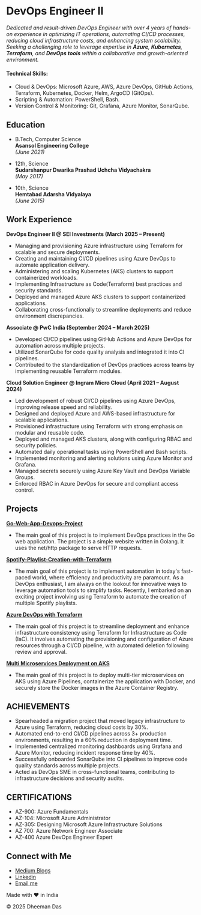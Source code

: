 # DevOps Engineer II

*Dedicated and result-driven DevOps Engineer with over 4 years of hands-on experience in optimizing IT operations, automating CI/CD processes, reducing cloud infrastructure costs, and enhancing system scalability. Seeking a challenging role to leverage expertise in **Azure**, **Kubernetes**, **Terraform**, and **DevOps tools** within a collaborative and growth-oriented environment.*

#### Technical Skills: 
- Cloud & DevOps: Microsoft Azure, AWS, Azure DevOps, GitHub Actions, Terraform, Kubernetes, Docker, Helm, ArgoCD (GitOps).
- Scripting & Automation: PowerShell, Bash.
- Version Control & Monitoring: Git, Grafana, Azure Monitor, SonarQube.

## Education

- B.Tech, Computer Science  
  **Asansol Engineering College**  
  _(June 2021)_

- 12th, Science  
  **Sudarshanpur Dwarika Prashad Uchcha Vidyachakra**  
  _(May 2017)_

- 10th, Science  
  **Hemtabad Adarsha Vidyalaya**  
  _(June 2015)_

## Work Experience
**DevOps Engineer II @ SEI Investments (March 2025 – Present)** <be>
-	Managing and provisioning Azure infrastructure using Terraform for scalable and secure deployments.
-	Creating and maintaining CI/CD pipelines using Azure DevOps to automate application delivery.
-	Administering and scaling Kubernetes (AKS) clusters to support containerized workloads.
-	Implementing Infrastructure as Code(Terraform) best practices and security standards.
- Deployed and managed Azure AKS clusters to support containerized applications.
-	Collaborating cross-functionally to streamline deployments and reduce environment discrepancies.

**Associate @ PwC India (September 2024 – March 2025)** <be>
-	Developed CI/CD pipelines using GitHub Actions and Azure DevOps for automation across multiple projects.
-	Utilized SonarQube for code quality analysis and integrated it into CI pipelines.
-	Contributed to the standardization of DevOps practices across teams by implementing reusable Terraform modules.

**Cloud Solution Engineer @ Ingram Micro Cloud (April 2021 – August 2024)** <be>
-	Led development of robust CI/CD pipelines using Azure DevOps, improving release speed and reliability.
-	Designed and deployed Azure and AWS-based infrastructure for scalable applications.
-	Provisioned infrastructure using Terraform with strong emphasis on modular and reusable code.
-	Deployed and managed AKS clusters, along with configuring RBAC and security policies.
-	Automated daily operational tasks using PowerShell and Bash scripts.
-	Implemented monitoring and alerting solutions using Azure Monitor and Grafana.
-	Managed secrets securely using Azure Key Vault and DevOps Variable Groups.
-	Enforced RBAC in Azure DevOps for secure and compliant access control.

## Projects
**[Go-Web-App-Devops-Project](https://github.com/Reliable-Royalty-29/go-web-app-devops.git)**
- The main goal of this project is to implement DevOps practices in the Go web application. The project is a simple website written in Golang. It uses the 
  net/http package to serve HTTP requests.

**[Spotify-Playlist-Creation-with-Terraform](https://github.com/Reliable-Royalty-29/Spotify-Playlist-Creation-with-Terraform.git)**
- The main goal of this project is to implement automation in today's fast-paced world, where efficiency and productivity are paramount. As a DevOps 
  enthusiast, I am always on the lookout for innovative ways to leverage automation tools to simplify tasks. Recently, I embarked on an exciting project 
  involving using Terraform to automate the creation of multiple Spotify playlists.

**[Azure DevOps with Terraform](https://github.com/Reliable-Royalty-29/Terraform-Project.git)**
- The main goal of this project is to streamline deployment and enhance infrastructure consistency using Terraform for Infrastructure as Code (IaC). It 
  involves automating the provisioning and configuration of Azure resources through a CI/CD pipeline, with automated deletion following review and approval.

**[Multi Microservices Deployment on AKS](https://github.com/Reliable-Royalty-29/Multi-Microservice-Deployment-on-AKS.git)**
- The main goal of this project is to deploy multi-tier microservices on AKS using Azure Pipelines, containerize the application with Docker, and securely 
  store the Docker images in the Azure Container Registry.

## ACHIEVEMENTS
- Spearheaded a migration project that moved legacy infrastructure to Azure using Terraform, reducing cloud costs by 30%.
- Automated end-to-end CI/CD pipelines across 3+ production environments, resulting in a 60% reduction in deployment time.
- Implemented centralized monitoring dashboards using Grafana and Azure Monitor, reducing incident response time by 40%.
- Successfully onboarded SonarQube into CI pipelines to improve code quality standards across multiple projects.
- Acted as DevOps SME in cross-functional teams, contributing to infrastructure decisions and security audits.

## CERTIFICATIONS
-	AZ-900: Azure Fundamentals
-	AZ-104: Microsoft Azure Administrator
-	AZ-305: Designing Microsoft Azure Infrastructure Solutions
- AZ 700: Azure Network Engineer Associate
-	AZ-400 Azure DevOps Engineer Expert


## Connect with Me
- [Medium Blogs](https://medium.com/@dheemandas2912)
- [Linkedin](https://www.linkedin.com/in/dheeman-das/)
- [Email me](mailto:dheeman2912@gmail.com)

Made with ❤️ in India

&copy; 2025 Dheeman Das
